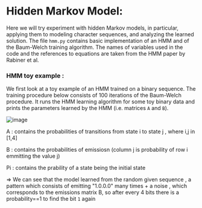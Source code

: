 # Hidden Markov Model:


Here we will try experiment with hidden Markov models, in particular, applying them to modeling character sequences, and analyzing the learned solution. 
The file `hmm.py` contains basic implementation of an HMM and of the Baum-Welch training algorithm. 
The names of variables used in the code and the references to equations are taken from the HMM paper by Rabiner et al.


### HMM toy example :

We first look at a toy example of an HMM trained on a binary sequence. The training procedure below consists of 100 iterations of the Baum-Welch procedure. It runs the HMM learning algorithm for some toy binary data and prints the parameters learned by the HMM (i.e. matrices `A` and `B`).

![image](https://user-images.githubusercontent.com/85687148/126363255-7eb38d8f-8201-49d1-9021-5cbb8851149e.png)


A : contains the probabilities of transitions from state i to state j , where i,j in [1,4]

B : contains the probabilities of emissiosn (column j is probability of row i emmitting the value j)

Pi : contains the prability of a state being the initial state

=> We can see that the model learned from the random given sequence , a pattern which consists of emitting "1.0.0.0" many times + a noise , which corresponds to the emissions matrix B, so after every 4 bits there is a probability==1 to find the bit `1` again



